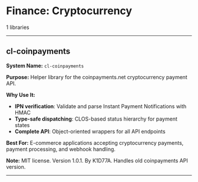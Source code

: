 # Finance: Cryptocurrency

1 libraries

---

## cl-coinpayments

**System Name:** `cl-coinpayments`

**Purpose:** Helper library for the coinpayments.net cryptocurrency payment API.

**Why Use It:**
- **IPN verification**: Validate and parse Instant Payment Notifications with HMAC
- **Type-safe dispatching**: CLOS-based status hierarchy for payment states
- **Complete API**: Object-oriented wrappers for all API endpoints

**Best For:** E-commerce applications accepting cryptocurrency payments, payment processing, and webhook handling.

**Note:** MIT license. Version 1.0.1. By K1D77A. Handles old coinpayments API version.

---


